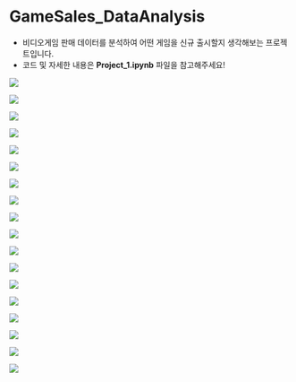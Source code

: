 # GameSales_DataAnalysis
- 비디오게임 판매 데이터를 분석하여 어떤 게임을 신규 출시할지 생각해보는 프로젝트입니다.
- 코드 및 자세한 내용은 **Project_1.ipynb** 파일을 참고해주세요!

![](https://images.velog.io/images/hability24/post/8ac65da3-1bcc-409d-b2c1-2e2e200f09e8/image.png)

![](https://images.velog.io/images/hability24/post/fca9a493-1b37-4a5c-b4d1-51dc7cbd9612/image.png)

![](https://images.velog.io/images/hability24/post/672876e8-b94a-4ab1-9f86-ba9e7c6da37a/image.png)

![](https://images.velog.io/images/hability24/post/15633749-ae8d-42c3-89a4-51fb224c13be/image.png)

![](https://images.velog.io/images/hability24/post/81b9ecc7-e570-4c2d-986e-e6bd04c1689e/image.png)

![](https://images.velog.io/images/hability24/post/64ee5aa2-5c8e-46db-a256-b20d6d0f38c1/image.png)

![](https://images.velog.io/images/hability24/post/6f954f84-9572-4728-92d6-7a334a1e1700/image.png)

![](https://images.velog.io/images/hability24/post/611d0b9f-c210-4636-bc08-dba9f00b8eeb/image.png)

![](https://images.velog.io/images/hability24/post/1bae0930-ac4d-4415-8012-afc53361955a/image.png)

![](https://images.velog.io/images/hability24/post/70eaafc3-b713-4d70-815d-e7db97979421/image.png)

![](https://images.velog.io/images/hability24/post/6a619cfd-42bf-4d6d-a7f3-3cf4afd9c84a/image.png)

![](https://images.velog.io/images/hability24/post/12b22803-190e-4a0a-b29a-cb4a727cc5cd/image.png)

![](https://images.velog.io/images/hability24/post/17a9bb8a-7e5e-48b6-a544-9acba7b59f70/image.png)

![](https://images.velog.io/images/hability24/post/14ed391e-6211-448e-9e20-e6d2fffc17fa/image.png)

![](https://images.velog.io/images/hability24/post/55f60016-b91e-401d-a46c-b0fa36abb491/image.png)

![](https://images.velog.io/images/hability24/post/30c70085-6ea5-40c6-be21-2d7b16897dd1/image.png)

![](https://images.velog.io/images/hability24/post/df7296db-8c48-49e0-aa3f-470d90df8be1/image.png)

![](https://images.velog.io/images/hability24/post/18d70531-7ffc-4356-ae98-f164e2b86753/image.png)
